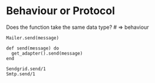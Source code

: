 # Behaviour or Protocol

Does the function take the same data type? # => behaviour

    Mailer.send(message)

    def send(message) do
      get_adapter().send(message)
    end

    Sendgrid.send/1
    Smtp.send/1
